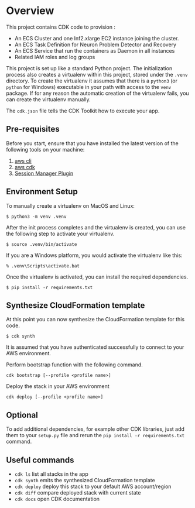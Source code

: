 # Overview

This project contains CDK code to provision :

* An ECS Cluster and one Inf2.xlarge EC2 instance joining the cluster. 
* An ECS Task Definition for Neuron Problem Detector and Recovery
* An ECS Service that run the containers as Daemon in all instances
* Related IAM roles and log groups  


This project is set up like a standard Python project.  The initialization
process also creates a virtualenv within this project, stored under the `.venv`
directory.  To create the virtualenv it assumes that there is a `python3`
(or `python` for Windows) executable in your path with access to the `venv`
package. If for any reason the automatic creation of the virtualenv fails,
you can create the virtualenv manually.

The `cdk.json` file tells the CDK Toolkit how to execute your app.

## Pre-requisites
Before you start, ensure that you have installed the latest version of the following tools on your machine:

1. [aws cli](https://docs.aws.amazon.com/cli/latest/userguide/getting-started-install.html)
2. [aws cdk](https://docs.aws.amazon.com/cdk/v2/guide/getting_started.html)
3. [Session Manager Plugin](https://docs.aws.amazon.com/systems-manager/latest/userguide/session-manager-working-with-install-plugin.html)


## Environment Setup 
To manually create a virtualenv on MacOS and Linux:

```
$ python3 -m venv .venv
```

After the init process completes and the virtualenv is created, you can use the following
step to activate your virtualenv.

```
$ source .venv/bin/activate
```

If you are a Windows platform, you would activate the virtualenv like this:

```
% .venv\Scripts\activate.bat
```

Once the virtualenv is activated, you can install the required dependencies.

```
$ pip install -r requirements.txt
```

## Synthesize CloudFormation template
At this point you can now synthesize the CloudFormation template for this code.

```
$ cdk synth
```
It is assumed that you have authenticated successfully to connect to your AWS environment. 

Perform bootstrap function with the following command.
```
cdk bootstrap [--profile <profile name>]
```
Deploy the stack in your AWS environment

```
cdk deploy [--profile <profile name>]
```

## Optional
To add additional dependencies, for example other CDK libraries, just add
them to your `setup.py` file and rerun the `pip install -r requirements.txt`
command.

## Useful commands

 * `cdk ls`          list all stacks in the app
 * `cdk synth`       emits the synthesized CloudFormation template
 * `cdk deploy`      deploy this stack to your default AWS account/region
 * `cdk diff`        compare deployed stack with current state
 * `cdk docs`        open CDK documentation



